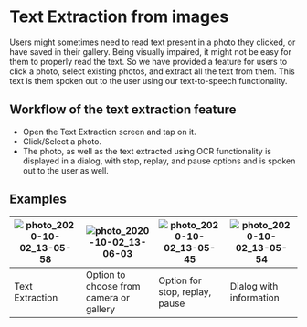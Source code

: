 # Text Extraction from images

Users might sometimes need to read text present in a photo they clicked, or have saved in their gallery. Being visually impaired, it might not be easy for them to properly read the text. So we have provided a feature for users to click a photo, select existing photos, and extract all the text from them. This text is them spoken out to the user using our text-to-speech functionality.

## Workflow of the text extraction feature

- Open the Text Extraction screen and tap on it.
- Click/Select a photo.
- The photo, as well as the text extracted using OCR functionality is displayed in a dialog, with stop, replay, and pause options and is spoken out to the user as well.

## Examples

| ![photo_2020-10-02_13-05-58](https://user-images.githubusercontent.com/41234408/94899133-5e6eb180-04b0-11eb-8c83-155328065ef1.jpg)  |     ![photo_2020-10-02_13-06-03](https://user-images.githubusercontent.com/41234408/94899215-89f19c00-04b0-11eb-8f53-380fb0199d31.jpg)  |       ![photo_2020-10-02_13-05-45](https://user-images.githubusercontent.com/41234408/94899237-91b14080-04b0-11eb-9e2d-b2ddf47b7377.jpg)  |       ![photo_2020-10-02_13-05-54](https://user-images.githubusercontent.com/41234408/94899263-9d046c00-04b0-11eb-9b7c-f7af018067eb.jpg)  |
|---|---|---|---|
| Text Extraction  | Option to choose from camera or gallery  | Option for stop, replay, pause   | Dialog with information  |
